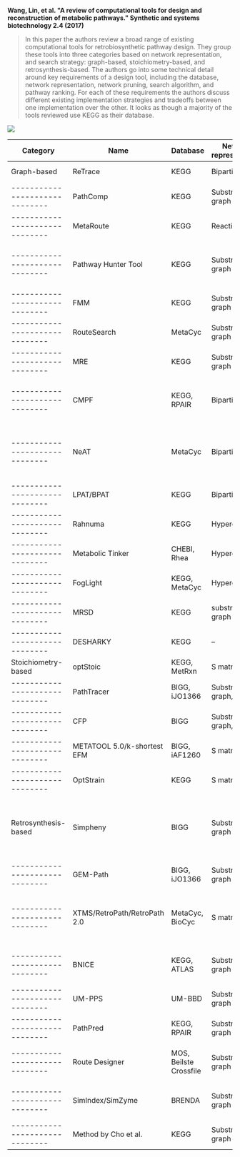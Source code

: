 **Wang, Lin, et al. "A review of computational tools for design and reconstruction of metabolic pathways." Synthetic and systems biotechnology 2.4 (2017)**

> In this paper the authors review a broad range of existing computational tools for retrobiosynthetic pathway design. They group these tools into three categories based on network representation, and search strategy: graph-based, stoichiometry-based, and retrosynthesis-based. The authors go into some technical detail around key requirements of a design tool, including the database, network representation, network pruning, search algorithm, and pathway ranking. For each of these requirements the authors discuss different existing implementation strategies and tradeoffs between one implementation over the other. It looks as though a majority of the tools reviewed use KEGG as their database.

![](https://ars.els-cdn.com/content/image/1-s2.0-S2405805X17300820-gr1.jpg)


| Category                     | Name                   | Database                  | Network representation                          | Network pruning                                                | Search algorithm                                                                             | Pathway ranking                                                                                                         | Reference | 
|------------------------------|------------------------|---------------------------|-------------------------------------------------|----------------------------------------------------------------|----------------------------------------------------------------------------------------------|-------------------------------------------------------------------------------------------------------------------------|-----------| 
| Graph-based                  | ReTrace                | KEGG                      | Bipartite graph                                 | Atom mapping                                                   | Heuristic search                                                                             | Atom conservation and pathway length                                                                                    | [23]      | 
|------------------------------| PathComp                     | KEGG                   | Substrate graph           | –                                               | Depth-first search (DFS)                                       | –                                                                                            | [26]                                                                                                                    |           | 
|------------------------------| MetaRoute                    | KEGG                   | Reaction graph            | Weighted graph and atom mapping                 | Eppstein's k-shortest path                                     | Atom conservation and metabolite connectivity                                                | [51]                                                                                                                    |           | 
|------------------------------| Pathway Hunter Tool          | KEGG                   | Substrate graph           | –                                               | Breadth-first search (BFS) with (Higher-order horn logic) HOHL | Structure similarity and pathway length                                                      | [63]                                                                                                                    |           | 
|------------------------------| FMM                          | KEGG                   | Substrate graph           | Manual cofactor removal                         | BFS                                                            | Compare pathway across organisms                                                             | [64]                                                                                                                    |           | 
|------------------------------| RouteSearch                  | MetaCyc                | Substrate graph           | Atom mapping                                    | Branch and Bound                                               | Atom conservation and pathway length                                                         | [65]                                                                                                                    |           | 
|------------------------------| MRE                          | KEGG                   | Substrate graph           | Weighted graph                                  | Yen's loopless k-shortest path                                 | Thermodynamics and genes from host organism                                                  | [66]                                                                                                                    |           | 
|------------------------------| CMPF                         | KEGG, RPAIR            | Bipartite graph           | Weighted graph                                  | Bounded depth path enumeration                                 | Metabolite connectivity, reaction occurrence frequency, and pathway switching                | [67]                                                                                                                    |           | 
|------------------------------| NeAT                         | MetaCyc                | Bipartite graph           | Weighted graph                                  | Takahashi–Matsuyama, Pairwise K-shortest paths, and kWalks     | Metabolite connectivity                                                                      | [68]                                                                                                                    |           | 
|------------------------------| LPAT/BPAT                    | KEGG                   | Bipartite graph           | Atom mapping                                    | BPAT-M Search                                                  | Atom conservation and pathway length                                                         | [69], [139]                                                                                                             |           | 
|------------------------------| Rahnuma                      | KEGG                   | Hypergraph                | Phylogeny or sub-network                        | DFS                                                            | –                                                                                            | [70]                                                                                                                    |           | 
|------------------------------| Metabolic Tinker             | CHEBI, Rhea            | Hypergraph                | Weighted graph                                  | Heuristic search                                               | Pathway length, structure similarity, and thermodynamics                                     | [71]                                                                                                                    |           | 
|------------------------------| FogLight                     | KEGG, MetaCyc          | Hypergraph                | And/Or graph                                    | Brute-force search                                             | Pathway length                                                                               | [73]                                                                                                                    |           | 
|------------------------------| MRSD                         | KEGG                   | substrate graph           | Weighted graph                                  | Eppstein's k-shortest path                                     | Reaction occurrence frequency                                                                | [78]                                                                                                                    |           | 
|------------------------------| DESHARKY                     | KEGG                   | –                         | Phylogeny                                       | Monte Carlo                                                    | Metabolic burden                                                                             | [88]                                                                                                                    |           | 
| Stoichiometry-based          | optStoic               | KEGG, MetRxn              | S matrix                                        | Design overall stoichiometry                                   | MILP                                                                                         | Pathway length or total metabolic flux                                                                                  | [24]      | 
|------------------------------| PathTracer                   | BIGG, iJO1366          | Substrate graph, S matrix | Atom mapping (MapMaker)                         | MILP                                                           | Pathway length or most active path                                                           | [50]                                                                                                                    |           | 
|------------------------------| CFP                          | BIGG                   | Substrate graph, S matrix | Atom mapping (carbon exchange network)          | MILP                                                           | Pathway length                                                                               | [75]                                                                                                                    |           | 
|------------------------------| METATOOL 5.0/k-shortest EFM  | BIGG, iAF1260          | S matrix                  | –                                               | MILP                                                           | Pathway length                                                                               | [76], [89]                                                                                                              |           | 
|------------------------------| OptStrain                    | KEGG                   | S matrix                  | –                                               | MILP                                                           | Number of heterologous reactions                                                             | [99]                                                                                                                    |           | 
|Retrosynthesis-based         | Simpheny               | BIGG                      | Substrate graph                                 | molecule sizes                                                 | Retrosynthetic enumeration                                                                   | Pathway length, thermodynamics, product yield, number of known metabolites/enzymes, and existence of reaction operators | [5]       | 
|------------------------------| GEM-Path                     | BIGG, iJO1366          | Substrate graph           | Third level EC number and substrate similarity  | Retrosynthetic enumeration                                     | Thermodynamics and product yield                                                             | [57]                                                                                                                    |           | 
|------------------------------| XTMS/RetroPath/RetroPath 2.0 | MetaCyc, BioCyc        | S matrix                  | Molecular signature with predetermined distance | Retrosynthetic enumeration and MILP                            | Thermodynamics, gene prediction, pathway length, number of putative steps, and product yield | [52], [82], [84]                                                                                                        |           | 
|------------------------------| BNICE                        | KEGG, ATLAS            | Substrate graph           | Qualitative/Quantitative pruning                | Retrosynthetic enumeration                                     | Pruning criteria assessment (thermodynamics, pathway length, etc.)                           | [8], [53]                                                                                                               |           | 
|------------------------------| UM-PPS                       | UM-BBD                 | Substrate graph           | Rule priority                                   | Retrosynthetic enumeration                                     | –                                                                                            | [56]                                                                                                                    |           | 
|------------------------------| PathPred                     | KEGG, RPAIR            | Substrate graph           | Structure similarity                            | Retrosynthetic enumeration                                     | Compound similarity and pathway score                                                        | [54]                                                                                                                    |           | 
|------------------------------| Route Designer               | MOS, Beilste Crossfile | Substrate graph           | Heuristics and user defined limits              | Retrosynthetic enumeration                                     | Weighted function (wastage, example counts, and balanced disconnections.)                    | [55]                                                                                                                    |           | 
|------------------------------| SimIndex/SimZyme             | BRENDA                 | Substrate graph           | Structure similarity                            | Byers–Waterman type pathway search                             | Pathway length                                                                               | [83]                                                                                                                    |           | 
|------------------------------| Method by Cho et al.         | KEGG                   | Substrate graph           | –                                               | Retrosynthetic enumeration                                     | Combination of five priority factors                                                         | [22]                                                                                                                    |           | 
